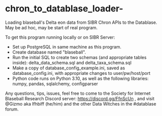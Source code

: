 # chron_to_datablase_loader-
Loading blaseball's Delta eon data from SIBR Chron APIs to the Datablase.  May be ad hoc, may be start of real program.

To get this program running locally or on SIBR Server:
-  Set up PostgreSQL in same machine as this program.
-  Create database named "blaseball".
-  Run the initial SQL to create two schemas (and appropriate tables inside): delta_data_schema.sql and delta_taxa_schema.sql
-  Make a copy of database_config_example.ini, saved as database_config.ini, with appropriate changes to user/pw/host/port
-  Python code runs on Python 3.10, as well as the following libraries: numpy, pandas, sqlalchemy, configparser

Any questions, tips, issues, feel free to come to the Society for Internet Blaseball Research Discord server: https://discord.gg/FfnScUn , 
and visit @Gizmo aka Ifhbiff (he/him) and the other Data Witches in the #datablase forum.


